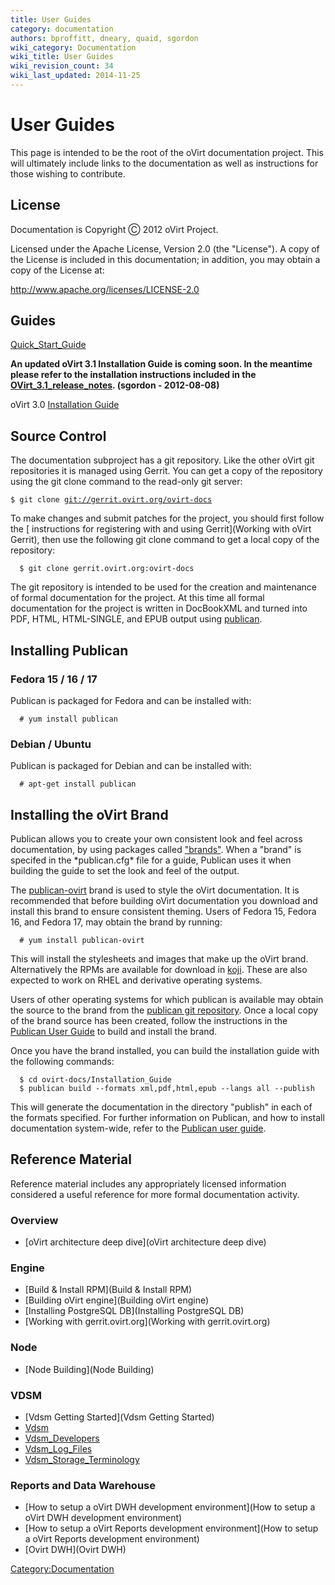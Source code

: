 ```yaml
---
title: User Guides
category: documentation
authors: bproffitt, dneary, quaid, sgordon
wiki_category: Documentation
wiki_title: User Guides
wiki_revision_count: 34
wiki_last_updated: 2014-11-25
---
```


# User Guides

This page is intended to be the root of the oVirt documentation project. This will ultimately include links to the documentation as well as instructions for those wishing to contribute.

## License

Documentation is Copyright Ⓒ 2012 oVirt Project.

Licensed under the Apache License, Version 2.0 (the "License"). A copy of the License is included in this documentation; in addition, you may obtain a copy of the License at:

<http://www.apache.org/licenses/LICENSE-2.0>

## Guides

[Quick_Start_Guide](Quick_Start_Guide)

**An updated oVirt 3.1 Installation Guide is coming soon. In the meantime please refer to the installation instructions included in the [OVirt_3.1_release_notes](OVirt_3.1_release_notes). (sgordon - 2012-08-08)**

oVirt 3.0 [Installation Guide](:File:OVirt-3.0-Installation_Guide-en-US.pdf)

## Source Control

The documentation subproject has a git repository. Like the other oVirt git repositories it is managed using Gerrit. You can get a copy of the repository using the git clone command to the read-only git server:

`$ git clone `[`git://gerrit.ovirt.org/ovirt-docs`](git://gerrit.ovirt.org/ovirt-docs)

To make changes and submit patches for the project, you should first follow the [ instructions for registering with and using Gerrit](Working with oVirt Gerrit), then use the following git clone command to get a local copy of the repository:

      $ git clone gerrit.ovirt.org:ovirt-docs

The git repository is intended to be used for the creation and maintenance of formal documentation for the project. At this time all formal documentation for the project is written in DocBookXML and turned into PDF, HTML, HTML-SINGLE, and EPUB output using [publican](https://fedorahosted.org/publican/).

## Installing Publican

### Fedora 15 / 16 / 17

Publican is packaged for Fedora and can be installed with:

      # yum install publican

### Debian / Ubuntu

Publican is packaged for Debian and can be installed with:

      # apt-get install publican

## Installing the oVirt Brand

Publican allows you to create your own consistent look and feel across documentation, by using packages called ["brands"](http://docs.fedoraproject.org/en-US/Fedora_Contributor_Documentation/1/html/Users_Guide/chap-Users_Guide-Branding.html). When a "brand" is specifed in the \*publican.cfg\* file for a guide, Publican uses it when building the guide to set the look and feel of the output.

The [publican-ovirt](http://koji.fedoraproject.org/koji/packageinfo?packageID=6970) brand is used to style the oVirt documentation. It is recommended that before building oVirt documentation you download and install this brand to ensure consistent theming. Users of Fedora 15, Fedora 16, and Fedora 17, may obtain the brand by running:

      # yum install publican-ovirt

This will install the stylesheets and images that make up the oVirt brand. Alternatively the RPMs are available for download in [koji](http://koji.fedoraproject.org/koji/packageinfo?packageID=6970). These are also expected to work on RHEL and derivative operating systems.

Users of other operating systems for which publican is available may obtain the source to the brand from the [publican git repository](http://git.fedorahosted.org/git/?p=publican.git;a=tree;f=publican-ovirt;h=3d2102770380957804b86a543d4d021e816c20f7;hb=HEAD). Once a local copy of the brand source has been created, follow the instructions in the [Publican User Guide](http://jfearn.fedorapeople.org/en-US/Publican/2.6/html/Users_Guide/chap-Users_Guide-Branding.html#sect-Users_Guide-Installing_a_brand) to build and install the brand.

Once you have the brand installed, you can build the installation guide with the following commands:

      $ cd ovirt-docs/Installation_Guide
      $ publican build --formats xml,pdf,html,epub --langs all --publish

This will generate the documentation in the directory "publish" in each of the formats specified. For further information on Publican, and how to install documentation system-wide, refer to the [Publican user guide](http://jfearn.fedorapeople.org/en-US/Publican/2.0/html/Users_Guide/index.html).

## Reference Material

Reference material includes any appropriately licensed information considered a useful reference for more formal documentation activity.

### Overview

*   [oVirt architecture deep dive](oVirt architecture deep dive)

### Engine

*   [Build & Install RPM](Build & Install RPM)
*   [Building oVirt engine](Building oVirt engine)
*   [Installing PostgreSQL DB](Installing PostgreSQL DB)
*   [Working with gerrit.ovirt.org](Working with gerrit.ovirt.org)

### Node

*   [Node Building](Node Building)

### VDSM

*   [Vdsm Getting Started](Vdsm Getting Started)
*   [Vdsm](Vdsm)
*   [Vdsm_Developers](Vdsm_Developers)
*   [Vdsm_Log_Files](Vdsm_Log_Files)
*   [Vdsm_Storage_Terminology](Vdsm_Storage_Terminology)

### Reports and Data Warehouse

*   [How to setup a oVirt DWH development environment](How to setup a oVirt DWH development environment)
*   [How to setup a oVirt Reports development environment](How to setup a oVirt Reports development environment)
*   [Ovirt DWH](Ovirt DWH)

<Category:Documentation>
